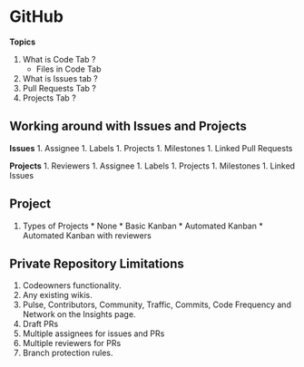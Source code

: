 # GitHub

**Topics**

  1. What is Code Tab ?
     * Files in Code Tab
  1. What is Issues tab ?
  1. Pull Requests Tab ?
  1. Projects Tab ?
  
  ## Working around with Issues and Projects
  
  **Issues**
    1. Assignee
    1. Labels
    1. Projects
    1. Milestones
    1. Linked Pull Requests
  
  **Projects**
    1. Reviewers
    1. Assignee
    1. Labels
    1. Projects
    1. Milestones
    1. Linked Issues
    
## Project

  1. Types of Projects
    * None
    * Basic Kanban
    * Automated Kanban
    * Automated Kanban with reviewers
  

## Private Repository Limitations

  1. Codeowners functionality.
  1. Any existing wikis.
  1. Pulse, Contributors, Community, Traffic, Commits, Code Frequency and Network on the Insights page.
  1. Draft PRs
  1. Multiple assignees for issues and PRs
  1. Multiple reviewers for PRs
  1. Branch protection rules.
